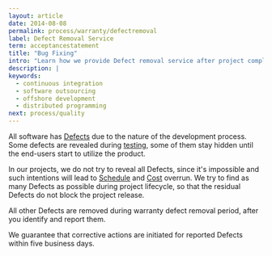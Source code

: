 ```yaml
---
layout: article
date: 2014-08-08
permalink: process/warranty/defectremoval
label: Defect Removal Service
term: acceptancestatement
title: "Bug Fixing"
intro: "Learn how we provide Defect removal service after project completion"
description: |
keywords:
  - continuous integration
  - software outsourcing
  - offshore development
  - distributed programming
next: process/quality
---
```


All software has [Defects](/process/quality/defect) due to the nature of the development process. 
Some defects are revealed during [testing](/process/quality/coq), some of them stay hidden until the 
end-users start to utilize the product.

In our projects, we do not try to reveal all Defects, since it's impossible and such intentions will 
lead to [Schedule](/process/time/schedule) and [Cost](/process/cost) overrun. We try to find as many 
Defects as possible during project lifecycle, so that the residual Defects do not block the project release.

All other Defects are removed during warranty defect removal period, after you identify and report them.

We guarantee that corrective actions are initiated for reported Defects within five business days.
